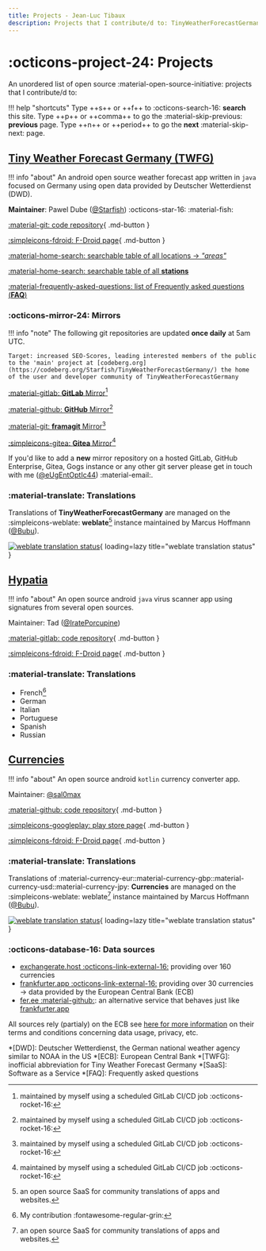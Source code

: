 ```yaml
---
title: Projects - Jean-Luc Tibaux
description: Projects that I contribute/d to: TinyWeatherForecastGermany, Hypatia, Currencies
---
```


# :octicons-project-24: Projects

An unordered list of open source :material-open-source-initiative: projects that I contribute/d to:

!!! help "shortcuts"
    Type ++s++ or ++f++ to :octicons-search-16: **search** this site.
    Type ++p++ or ++comma++ to go the :material-skip-previous: **previous** page.
    Type ++n++ or ++period++ to go the **next** :material-skip-next: page.

## [Tiny Weather Forecast Germany (TWFG)](https://tinyweatherforecastgermanygroup.gitlab.io/index/index.html)

!!! info "about"
    An android open source weather forecast app written in `java` focused on Germany using open data provided by Deutscher Wetterdienst (DWD).

**Maintainer**: Pawel Dube ([@Starfish](https://codeberg.org/Starfish)) :octicons-star-16: :material-fish:

[:material-git: code repository](https://codeberg.org/Starfish/TinyWeatherForecastGermany/){ .md-button }

[:simpleicons-fdroid: F-Droid page](https://f-droid.org/packages/de.kaffeemitkoffein.tinyweatherforecastgermany){ .md-button }

[:material-home-search: searchable table of all locations -> *"areas"*](https://tinyweatherforecastgermanygroup.gitlab.io/index/areas.html)

[:material-home-search: searchable table of all **stations**](https://tinyweatherforecastgermanygroup.gitlab.io/index/stations.html)

[:material-frequently-asked-questions: list of Frequently asked questions (**FAQ**)](https://tinyweatherforecastgermanygroup.gitlab.io/index/index.html#faq)

### :octicons-mirror-24: Mirrors

!!! info "note"
    The following git repositories are updated **once daily** at 5am UTC.

    Target: increased SEO-Scores, leading interested members of the public to the 'main' project at [codeberg.org](https://codeberg.org/Starfish/TinyWeatherForecastGermany/) the home of the user and developer community of TinyWeatherForecastGermany

[:material-gitlab: **GitLab** Mirror](https://gitlab.com/tinyweatherforecastgermanygroup/TinyWeatherForecastGermany)[^1]

[:material-github: **GitHub** Mirror](https://github.com/tinyweatherforecastgermanygroup/TinyWeatherForecastGermany)[^1]

[:material-git: **framagit** Mirror](https://framagit.org/tinyweatherforecastgermanygroup/tinyweatherforecastgermanymirror)[^1]

[:simpleicons-gitea: **Gitea** Mirror](https://gitea.com/tinyweatherforecastgermanygroup/TinyWeatherForecastGermanyMirror)[^1]

If you'd like to add a **new** mirror repository on a hosted GitLab, GitHub Enterprise, Gitea, Gogs instance or any other git server please get in touch with me ([@eUgEntOptIc44](https://codeberg.org/eUgEntOptIc44)) :material-email:. 

### :material-translate: Translations

Translations of **TinyWeatherForecastGermany** are managed on the :simpleicons-weblate: **weblate**[^2] instance maintained by Marcus Hoffmann ([@Bubu](https://bubu1.eu/)).

[![weblate translation status](https://weblate.bubu1.eu/widgets/tiny-weather-forecast-germany/-/multi-blue.svg "weblate translation status of TinyWeatherForecastGermany")](https://weblate.bubu1.eu/engage/tiny-weather-forecast-germany/){ loading=lazy title="weblate translation status" }

[^1]: maintained by myself using a scheduled GitLab CI/CD job :octicons-rocket-16:
[^2]: an open source SaaS for community translations of apps and websites.

## [Hypatia](https://gitlab.com/divested-mobile/hypatia)

!!! info "about"
    An open source android `java` virus scanner app using signatures from several open sources.

Maintainer: Tad ([@IratePorcupine](https://gitlab.com/IratePorcupine))

[:material-gitlab: code repository](https://gitlab.com/divested-mobile/hypatia){ .md-button }

[:simpleicons-fdroid: F-Droid page](https://f-droid.org/packages/us.spotco.malwarescanner/){ .md-button }

### :material-translate: Translations

* French[^3]
* German
* Italian
* Portuguese
* Spanish
* Russian

[^3]: My contribution :fontawesome-regular-grin:

## [Currencies](https://github.com/sal0max/currencies)

!!! info "about"
    An open source android `kotlin` currency converter app.

Maintainer: [@sal0max](https://github.com/sal0max)

[:material-github: code repository](https://github.com/sal0max/currencies){ .md-button }

[:simpleicons-googleplay: play store page](https://play.google.com/store/apps/details?id=de.salomax.currencies){ .md-button }

[:simpleicons-fdroid: F-Droid page](https://f-droid.org/packages/de.salomax.currencies){ .md-button }

### :material-translate: Translations

Translations of :material-currency-eur::material-currency-gbp::material-currency-usd::material-currency-jpy: **Currencies** are managed on the :simpleicons-weblate: weblate[^2] instance maintained by Marcus Hoffmann ([@Bubu](https://bubu1.eu/)).

[![weblate translation status](https://weblate.bubu1.eu/widgets/currencies/-/multi-blue.svg "weblate translation status of currencies")](https://weblate.bubu1.eu/engage/currencies){ loading=lazy title="weblate translation status" }


### :octicons-database-16: Data sources

* [exchangerate.host :octicons-link-external-16:](https://exchangerate.host/#/#faq) providing over 160 currencies
* [frankfurter.app :octicons-link-external-16:](https://www.frankfurter.app/docs/) providing over 30 currencies -> data provided by the European Central Bank (ECB)
* [fer.ee :material-github:](https://github.com/narorolib/fer): an alternative service that behaves just like [frankfurter.app](https://www.frankfurter.app/docs/)

All sources rely (partialy) on the ECB see [here for more information](https://www.ecb.europa.eu/stats/policy_and_exchange_rates/euro_reference_exchange_rates/html/index.en.html) on their terms and conditions concerning data usage, privacy, etc.

*[DWD]: Deutscher Wetterdienst, the German national weather agency similar to NOAA in the US
*[ECB]: European Central Bank
*[TWFG]: inofficial abbreviation for Tiny Weather Forecast Germany
*[SaaS]: Software as a Service
*[FAQ]: Frequently asked questions
